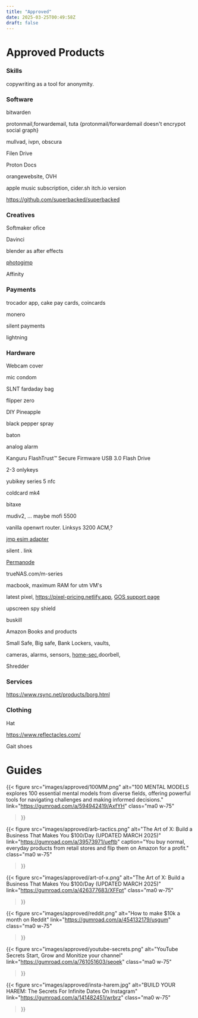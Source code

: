 ```yaml
---
title: "Approved"
date: 2025-03-25T00:49:58Z
draft: false
---
```


# Approved Products

### Skills

copywriting as a tool for anonymity.

### Software

bitwarden

protonmail,forwardemail, tuta {protonmail/forwardemail doesn't encrypot social graph}

mullvad, ivpn, obscura 

Filen Drive

Proton Docs

orangewebsite, OVH

apple music subscription, cider.sh itch.io version

https://github.com/superbacked/superbacked

### Creatives

Softmaker ofice

Davinci

blender as after effects

[photogimp](https://github.com/Diolinux/PhotoGIMP)

Affinity

### Payments

trocador app, cake pay cards, coincards

monero 

silent payments

lightning

### Hardware

Webcam cover

mic condom

SLNT fardaday bag

flipper zero

DIY Pineapple

black pepper spray

baton

analog alarm

Kanguru FlashTrust™ Secure Firmware USB 3.0 Flash Drive

2-3 onlykeys

yubikey series 5 nfc

coldcard mk4

bitaxe <d-central>

mudiv2, ... maybe mofi 5500

vanilla openwrt router.    Linksys 3200 ACM,? 

[jmp esim adapter](https://jmp.chat/esim-adapter)

silent . link

[Permanode](https://github.com/ArmanTheParman/Parmanode/pull/157)

trueNAS.com/m-series

macbook, maximum RAM for utm VM's

latest pixel, https://pixel-pricing.netlify.app, [GOS support page](https://grapheneos.org/faq#device-support)

upscreen spy shield

buskill

Amazon Books and products

Small Safe, Big safe, Bank Lockers, vaults,

cameras, alarms, sensors, [home-sec](/projects/home-sec),doorbell,

Shredder

### Services

https://www.rsync.net/products/borg.html

### Clothing

Hat

https://www.reflectacles.com/

Gait shoes

# Guides

{{< figure
  src="images/approved/100MM.png"
  alt="100 MENTAL MODELS explores 100 essential mental models from diverse fields, offering powerful tools for navigating challenges and making informed decisions."
  link="https://gumroad.com/a/594942419/AxfYH"
  class="ma0 w-75"
>}}

{{< figure
  src="images/approved/arb-tactics.png"
  alt="The Art of X: Build a Business That Makes You $100/Day (UPDATED MARCH 2025)"
  link="https://gumroad.com/a/39573971/ueftb"
  caption="You buy normal, everyday products from retail stores and flip them on Amazon for a profit."
  class="ma0 w-75"
>}}

{{< figure
  src="images/approved/art-of-x.png"
  alt="The Art of X: Build a Business That Makes You $100/Day (UPDATED MARCH 2025)"
  link="https://gumroad.com/a/426377683/XFFpt"
  class="ma0 w-75"
>}}

{{< figure
  src="images/approved/reddit.png"
  alt="How to make $10k a month on Reddit"
  link="https://gumroad.com/a/454132179/usgum"
  class="ma0 w-75"
>}}

{{< figure
  src="images/approved/youtube-secrets.png"
  alt="YouTube Secrets Start, Grow and Monitize your channel"
  link="https://gumroad.com/a/761051603/seoek"
  class="ma0 w-75"
>}}

{{< figure
  src="images/approved/insta-harem.jpg"
  alt="BUILD YOUR HAREM: The Secrets For Infinite Dates On Instagram"
  link="https://gumroad.com/a/141482451/wrbrz"
  class="ma0 w-75"
>}}
